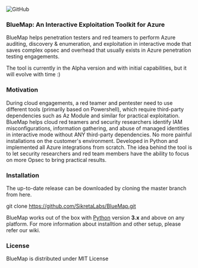 ![GitHub](https://img.shields.io/github/license/SikretaLabs/BlueMap)

### BlueMap: An Interactive Exploitation Toolkit for Azure

BlueMap helps penetration testers and red teamers to perform Azure auditing, discovery & enumeration, and exploitation in interactive mode that saves complex opsec and overhead that usually exists in Azure penetration testing engagements.

The tool is currently in the Alpha version and with initial capabilities, but it will evolve with time :)

### Motivation

During cloud engagements, a red teamer and pentester need to use different tools (primarily based on Powershell), which require third-party dependencies such as Az Module and similar for practical exploitation.  BlueMap helps cloud red teamers and security researchers identify IAM misconfigurations, information gathering, and abuse of managed identities in interactive mode without ANY third-party dependencies. No more painful installations on the customer's environment. 
Developed in Python and implemented all Azure integrations from scratch. The idea behind the tool is to let security researchers and red team members have the ability to focus on more Opsec to bring practical results.

### Installation

The up-to-date release can be downloaded by cloning the master branch from here.
   
   git clone https://github.com/SikretaLabs/BlueMap.git

BlueMap works out of the box with [Python](https://www.python.org/download/) version **3.x** and above on any platform.
For more information about installtion and other setup, please refer our wiki.

### License

BlueMap is distributed under MIT License
